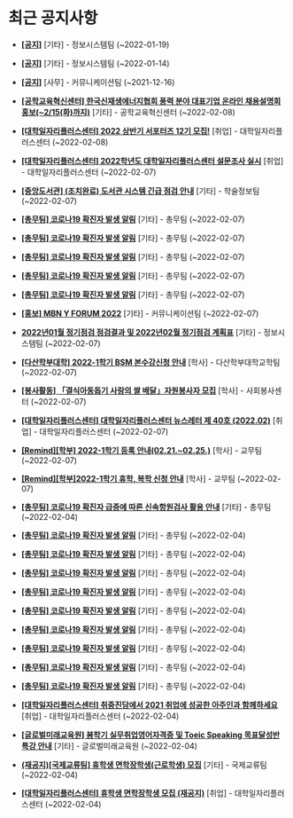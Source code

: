 # 최근 공지사항

* **[[공지]](http://ajou.ac.kr/kr/ajou/notice.do?mode=view&amp;articleNo=179802&amp;article.offset=0&amp;articleLimit=30)**
 [기타] - 정보시스템팀 (~2022-01-19)

* **[[공지]](http://ajou.ac.kr/kr/ajou/notice.do?mode=view&amp;articleNo=179594&amp;article.offset=0&amp;articleLimit=30)**
 [기타] - 정보시스템팀 (~2022-01-14)

* **[[공지]](http://ajou.ac.kr/kr/ajou/notice.do?mode=view&amp;articleNo=147976&amp;article.offset=0&amp;articleLimit=30)**
 [사무] - 커뮤니케이션팀 (~2021-12-16)

* **[[공학교육혁신센터] 한국신재생에너지협회 풍력 분야 대표기업 온라인 채용설명회 홍보(~2/15(화)까지)](http://ajou.ac.kr/kr/ajou/notice.do?mode=view&amp;articleNo=180466&amp;article.offset=0&amp;articleLimit=30)**
 [기타] - 공학교육혁신센터 (~2022-02-08)

* **[[대학일자리플러스센터] 2022 상반기 서포터즈 12기 모집!](http://ajou.ac.kr/kr/ajou/notice.do?mode=view&amp;articleNo=180457&amp;article.offset=0&amp;articleLimit=30)**
 [취업] - 대학일자리플러스센터 (~2022-02-08)

* **[[대학일자리플러스센터] 2022학년도 대학일자리플러스센터 설문조사 실시](http://ajou.ac.kr/kr/ajou/notice.do?mode=view&amp;articleNo=180438&amp;article.offset=0&amp;articleLimit=30)**
 [취업] - 대학일자리플러스센터 (~2022-02-07)

* **[[중앙도서관] (조치완료) 도서관 시스템 긴급 점검 안내](http://ajou.ac.kr/kr/ajou/notice.do?mode=view&amp;articleNo=180437&amp;article.offset=0&amp;articleLimit=30)**
 [기타] - 학술정보팀 (~2022-02-07)

* **[[총무팀] 코로나19 확진자 발생 알림](http://ajou.ac.kr/kr/ajou/notice.do?mode=view&amp;articleNo=180426&amp;article.offset=0&amp;articleLimit=30)**
 [기타] - 총무팀 (~2022-02-07)

* **[[총무팀] 코로나19 확진자 발생 알림](http://ajou.ac.kr/kr/ajou/notice.do?mode=view&amp;articleNo=180425&amp;article.offset=0&amp;articleLimit=30)**
 [기타] - 총무팀 (~2022-02-07)

* **[[총무팀] 코로나19 확진자 발생 알림](http://ajou.ac.kr/kr/ajou/notice.do?mode=view&amp;articleNo=180424&amp;article.offset=0&amp;articleLimit=30)**
 [기타] - 총무팀 (~2022-02-07)

* **[[총무팀] 코로나19 확진자 발생 알림](http://ajou.ac.kr/kr/ajou/notice.do?mode=view&amp;articleNo=180423&amp;article.offset=0&amp;articleLimit=30)**
 [기타] - 총무팀 (~2022-02-07)

* **[[총무팀] 코로나19 확진자 발생 알림](http://ajou.ac.kr/kr/ajou/notice.do?mode=view&amp;articleNo=180422&amp;article.offset=0&amp;articleLimit=30)**
 [기타] - 총무팀 (~2022-02-07)

* **[[홍보] MBN Y FORUM 2022](http://ajou.ac.kr/kr/ajou/notice.do?mode=view&amp;articleNo=180414&amp;article.offset=0&amp;articleLimit=30)**
 [기타] - 커뮤니케이션팀 (~2022-02-07)

* **[2022년01월 정기점검 점검결과 및 2022년02월 정기점검 계획표](http://ajou.ac.kr/kr/ajou/notice.do?mode=view&amp;articleNo=180413&amp;article.offset=0&amp;articleLimit=30)**
 [기타] - 정보시스템팀 (~2022-02-07)

* **[[다산학부대학] 2022-1학기 BSM 본수강신청 안내](http://ajou.ac.kr/kr/ajou/notice.do?mode=view&amp;articleNo=180410&amp;article.offset=0&amp;articleLimit=30)**
 [학사] - 다산학부대학교학팀 (~2022-02-07)

* **[[봉사활동] 「결식아동돕기 사랑의 쌀 배달」자원봉사자 모집](http://ajou.ac.kr/kr/ajou/notice.do?mode=view&amp;articleNo=180407&amp;article.offset=0&amp;articleLimit=30)**
 [학사] - 사회봉사센터 (~2022-02-07)

* **[[대학일자리플러스센터] 대학일자리플러스센터 뉴스레터 제 40호 (2022.02)](http://ajou.ac.kr/kr/ajou/notice.do?mode=view&amp;articleNo=180405&amp;article.offset=0&amp;articleLimit=30)**
 [취업] - 대학일자리플러스센터 (~2022-02-07)

* **[[Remind][학부] 2022-1학기 등록 안내(02.21.~02.25.)](http://ajou.ac.kr/kr/ajou/notice.do?mode=view&amp;articleNo=180388&amp;article.offset=0&amp;articleLimit=30)**
 [학사] - 교무팀 (~2022-02-07)

* **[[Remind][학부]2022-1학기 휴학, 복학 신청 안내](http://ajou.ac.kr/kr/ajou/notice.do?mode=view&amp;articleNo=180387&amp;article.offset=0&amp;articleLimit=30)**
 [학사] - 교무팀 (~2022-02-07)

* **[[총무팀] 코로나19 확진자 급증에 따른 신속항원검사 활용 안내](http://ajou.ac.kr/kr/ajou/notice.do?mode=view&amp;articleNo=180360&amp;article.offset=0&amp;articleLimit=30)**
 [기타] - 총무팀 (~2022-02-04)

* **[[총무팀] 코로나19 확진자 발생 알림](http://ajou.ac.kr/kr/ajou/notice.do?mode=view&amp;articleNo=180349&amp;article.offset=0&amp;articleLimit=30)**
 [기타] - 총무팀 (~2022-02-04)

* **[[총무팀] 코로나19 확진자 발생 알림](http://ajou.ac.kr/kr/ajou/notice.do?mode=view&amp;articleNo=180348&amp;article.offset=0&amp;articleLimit=30)**
 [기타] - 총무팀 (~2022-02-04)

* **[[총무팀] 코로나19 확진자 발생 알림](http://ajou.ac.kr/kr/ajou/notice.do?mode=view&amp;articleNo=180347&amp;article.offset=0&amp;articleLimit=30)**
 [기타] - 총무팀 (~2022-02-04)

* **[[총무팀] 코로나19 확진자 발생 알림](http://ajou.ac.kr/kr/ajou/notice.do?mode=view&amp;articleNo=180346&amp;article.offset=0&amp;articleLimit=30)**
 [기타] - 총무팀 (~2022-02-04)

* **[[총무팀] 코로나19 확진자 발생 알림](http://ajou.ac.kr/kr/ajou/notice.do?mode=view&amp;articleNo=180345&amp;article.offset=0&amp;articleLimit=30)**
 [기타] - 총무팀 (~2022-02-04)

* **[[총무팀] 코로나19 확진자 발생 알림](http://ajou.ac.kr/kr/ajou/notice.do?mode=view&amp;articleNo=180343&amp;article.offset=0&amp;articleLimit=30)**
 [기타] - 총무팀 (~2022-02-04)

* **[[총무팀] 코로나19 확진자 발생 알림](http://ajou.ac.kr/kr/ajou/notice.do?mode=view&amp;articleNo=180342&amp;article.offset=0&amp;articleLimit=30)**
 [기타] - 총무팀 (~2022-02-04)

* **[[총무팀] 코로나19 확진자 발생 알림](http://ajou.ac.kr/kr/ajou/notice.do?mode=view&amp;articleNo=180341&amp;article.offset=0&amp;articleLimit=30)**
 [기타] - 총무팀 (~2022-02-04)

* **[[총무팀] 코로나19 확진자 발생 알림](http://ajou.ac.kr/kr/ajou/notice.do?mode=view&amp;articleNo=180340&amp;article.offset=0&amp;articleLimit=30)**
 [기타] - 총무팀 (~2022-02-04)

* **[[대학일자리플러스센터] 취중진담에서 2021 취업에 성공한 아주인과 함께하세요](http://ajou.ac.kr/kr/ajou/notice.do?mode=view&amp;articleNo=180338&amp;article.offset=0&amp;articleLimit=30)**
 [취업] - 대학일자리플러스센터 (~2022-02-04)

* **[[글로벌미래교육원] 봄학기 실무취업영어자격증 및 Toeic Speaking 목표달성반 특강 안내](http://ajou.ac.kr/kr/ajou/notice.do?mode=view&amp;articleNo=180331&amp;article.offset=0&amp;articleLimit=30)**
 [기타] - 글로벌미래교육원 (~2022-02-04)

* **[(재공지)[국제교류팀] 휴학생 면학장학생(근로학생) 모집](http://ajou.ac.kr/kr/ajou/notice.do?mode=view&amp;articleNo=180326&amp;article.offset=0&amp;articleLimit=30)**
 [기타] - 국제교류팀 (~2022-02-04)

* **[[대학일자리플러스센터] 휴학생 면학장학생 모집 (재공지)](http://ajou.ac.kr/kr/ajou/notice.do?mode=view&amp;articleNo=180321&amp;article.offset=0&amp;articleLimit=30)**
 [취업] - 대학일자리플러스센터 (~2022-02-04)
